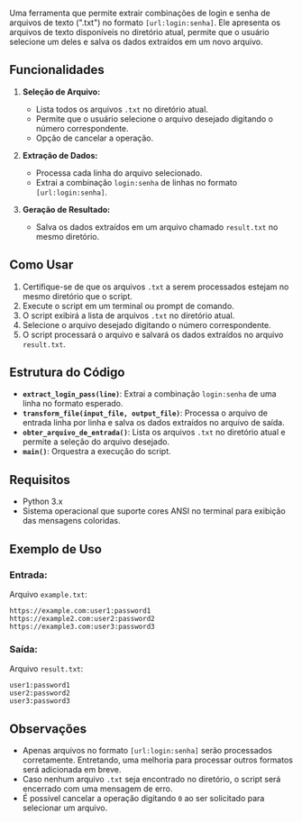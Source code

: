Uma ferramenta que permite extrair combinações de login e senha de arquivos de texto (".txt") no formato `[url:login:senha]`. Ele apresenta os arquivos de texto disponíveis no diretório atual, permite que o usuário selecione um deles e salva os dados extraídos em um novo arquivo.

## Funcionalidades

1. **Seleção de Arquivo:**
   - Lista todos os arquivos `.txt` no diretório atual.
   - Permite que o usuário selecione o arquivo desejado digitando o número correspondente.
   - Opção de cancelar a operação.

2. **Extração de Dados:**
   - Processa cada linha do arquivo selecionado.
   - Extrai a combinação `login:senha` de linhas no formato `[url:login:senha]`.

3. **Geração de Resultado:**
   - Salva os dados extraídos em um arquivo chamado `result.txt` no mesmo diretório.

## Como Usar

1. Certifique-se de que os arquivos `.txt` a serem processados estejam no mesmo diretório que o script.
2. Execute o script em um terminal ou prompt de comando.
3. O script exibirá a lista de arquivos `.txt` no diretório atual.
4. Selecione o arquivo desejado digitando o número correspondente.
5. O script processará o arquivo e salvará os dados extraídos no arquivo `result.txt`.

## Estrutura do Código

- **`extract_login_pass(line)`**: Extrai a combinação `login:senha` de uma linha no formato esperado.
- **`transform_file(input_file, output_file)`**: Processa o arquivo de entrada linha por linha e salva os dados extraídos no arquivo de saída.
- **`obter_arquivo_de_entrada()`**: Lista os arquivos `.txt` no diretório atual e permite a seleção do arquivo desejado.
- **`main()`**: Orquestra a execução do script.

## Requisitos

- Python 3.x
- Sistema operacional que suporte cores ANSI no terminal para exibição das mensagens coloridas.

## Exemplo de Uso

### Entrada:
Arquivo `example.txt`:
```
https://example.com:user1:password1
https://example2.com:user2:password2
https://example3.com:user3:password3
```

### Saída:
Arquivo `result.txt`:
```
user1:password1
user2:password2
user3:password3
```

## Observações

- Apenas arquivos no formato `[url:login:senha]` serão processados corretamente. Entretando, uma melhoria para processar outros formatos será adicionada em breve.
- Caso nenhum arquivo `.txt` seja encontrado no diretório, o script será encerrado com uma mensagem de erro.
- É possível cancelar a operação digitando `0` ao ser solicitado para selecionar um arquivo.

